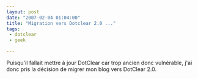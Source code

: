 ```yaml
---
layout: post
date: "2007-02-04 01:04:00"
title: "Migration vers Dotclear 2.0 ..."
tags:
 - dotclear
 - geek

---
```


Puisqu'il fallait mettre à jour DotClear car trop ancien donc vulnérable, j'ai donc pris la décision de migrer mon blog vers DotClear 2.0.
